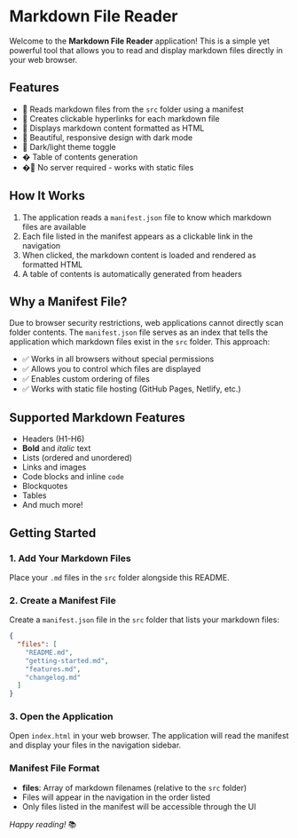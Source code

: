 # Markdown File Reader

Welcome to the **Markdown File Reader** application! This is a simple yet powerful tool that allows you to read and display markdown files directly in your web browser.

## Features

- 📁 Reads markdown files from the `src` folder using a manifest
- 🔗 Creates clickable hyperlinks for each markdown file
- 📖 Displays markdown content formatted as HTML
- 🎨 Beautiful, responsive design with dark mode
- 🌙 Dark/light theme toggle
- � Table of contents generation
- �🚀 No server required - works with static files

## How It Works

1. The application reads a `manifest.json` file to know which markdown files are available
2. Each file listed in the manifest appears as a clickable link in the navigation
3. When clicked, the markdown content is loaded and rendered as formatted HTML
4. A table of contents is automatically generated from headers

## Why a Manifest File?

Due to browser security restrictions, web applications cannot directly scan folder contents. The `manifest.json` file serves as an index that tells the application which markdown files exist in the `src` folder. This approach:

- ✅ Works in all browsers without special permissions
- ✅ Allows you to control which files are displayed
- ✅ Enables custom ordering of files
- ✅ Works with static file hosting (GitHub Pages, Netlify, etc.)

## Supported Markdown Features

- Headers (H1-H6)
- **Bold** and *italic* text
- Lists (ordered and unordered)
- Links and images
- Code blocks and inline `code`
- Blockquotes
- Tables
- And much more!

## Getting Started

### 1. Add Your Markdown Files
Place your `.md` files in the `src` folder alongside this README.

### 2. Create a Manifest File
Create a `manifest.json` file in the `src` folder that lists your markdown files:

```json
{
  "files": [
    "README.md",
    "getting-started.md",
    "features.md",
    "changelog.md"
  ]
}
```

### 3. Open the Application
Open `index.html` in your web browser. The application will read the manifest and display your files in the navigation sidebar.

### Manifest File Format
- **files**: Array of markdown filenames (relative to the `src` folder)
- Files will appear in the navigation in the order listed
- Only files listed in the manifest will be accessible through the UI

*Happy reading!* 📚

